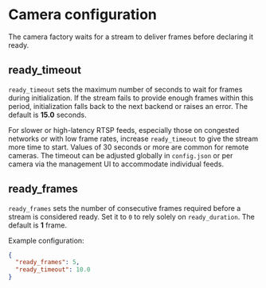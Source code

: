 # Camera configuration

The camera factory waits for a stream to deliver frames before declaring it ready.

## ready_timeout

`ready_timeout` sets the maximum number of seconds to wait for frames during
initialization. If the stream fails to provide enough frames within this period,
initialization falls back to the next backend or raises an error. The default is
**15.0** seconds.

For slower or high-latency RTSP feeds, especially those on congested networks or
with low frame rates, increase ``ready_timeout`` to give the stream more time to
start. Values of 30 seconds or more are common for remote cameras. The timeout
can be adjusted globally in ``config.json`` or per camera via the management UI
to accommodate individual feeds.

## ready_frames

`ready_frames` sets the number of consecutive frames required before a stream is
considered ready. Set it to ``0`` to rely solely on ``ready_duration``. The
default is **1** frame.

Example configuration:

```json
{
  "ready_frames": 5,
  "ready_timeout": 10.0
}
```
